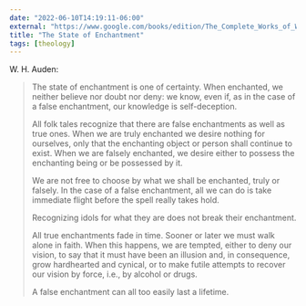 ```yaml
---
date: "2022-06-10T14:19:11-06:00"
external: "https://www.google.com/books/edition/The_Complete_Works_of_W_H_Auden_1969_197/-Oo9DwAAQBAJ?hl=en&gbpv=0"
title: "The State of Enchantment"
tags: [theology]
---
```


W. H. Auden:

> The state of enchantment is one of certainty. When enchanted, we neither believe nor doubt nor deny: we know, even if, as in the case of a false enchantment, our knowledge is self-deception.
>
> All folk tales recognize that there are false enchantments as well as true ones. When we are truly enchanted we desire nothing for ourselves, only that the enchanting object or person shall continue to exist. When we are falsely enchanted, we desire either to possess the enchanting being or be possessed by it.
>
> We are not free to choose by what we shall be enchanted, truly or falsely. In the case of a false enchantment, all we can do is take immediate flight before the spell really takes hold.
>
> Recognizing idols for what they are does not break their enchantment.
>
> All true enchantments fade in time. Sooner or later we must walk alone in faith. When this happens, we are tempted, either to deny our vision, to say that it must have been an illusion and, in consequence, grow hardhearted and cynical, or to make futile attempts to recover our vision by force, i.e., by alcohol or drugs.
>
> A false enchantment can all too easily last a lifetime.

